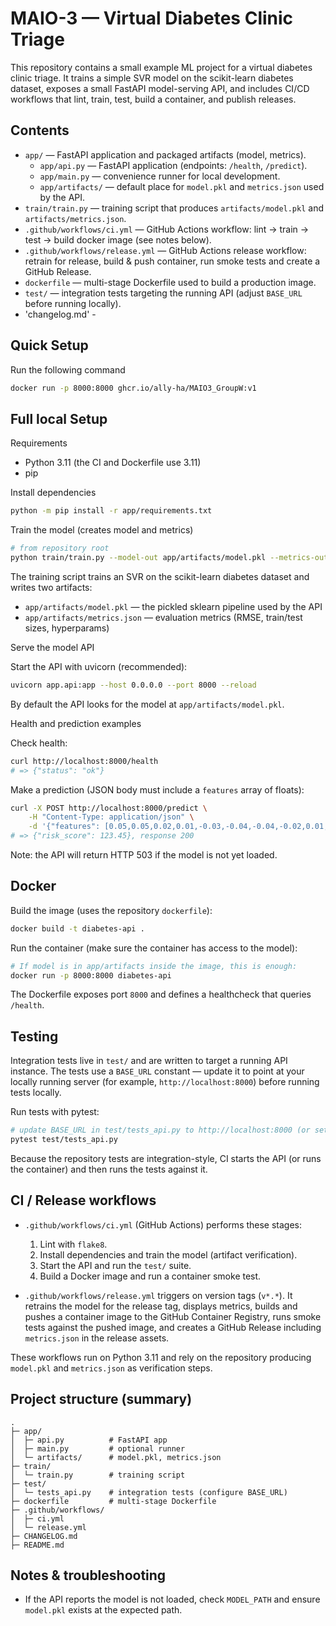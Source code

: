 # MAIO-3 — Virtual Diabetes Clinic Triage

This repository contains a small example ML project for a virtual diabetes clinic triage. It trains a simple SVR model on the scikit-learn diabetes dataset, exposes a small FastAPI model-serving API, and includes CI/CD workflows that lint, train, test, build a container, and publish releases.

## Contents

- `app/` — FastAPI application and packaged artifacts (model, metrics).
	- `app/api.py` — FastAPI application (endpoints: `/health`, `/predict`).
	- `app/main.py` — convenience runner for local development.
	- `app/artifacts/` — default place for `model.pkl` and `metrics.json` used by the API.
- `train/train.py` — training script that produces `artifacts/model.pkl` and `artifacts/metrics.json`.
- `.github/workflows/ci.yml` — GitHub Actions workflow: lint -> train -> test -> build docker image (see notes below).
- `.github/workflows/release.yml` — GitHub Actions release workflow: retrain for release, build & push container, run smoke tests and create a GitHub Release.
- `dockerfile` — multi-stage Dockerfile used to build a production image.
- `test/` — integration tests targeting the running API (adjust `BASE_URL` before running locally).
- 'changelog.md' - 

## Quick Setup 

Run the following command

```bash
docker run -p 8000:8000 ghcr.io/ally-ha/MAIO3_GroupW:v1
```

## Full local Setup

Requirements

- Python 3.11 (the CI and Dockerfile use 3.11)
- pip

Install dependencies

```bash
python -m pip install -r app/requirements.txt
```

Train the model (creates model and metrics)

```bash
# from repository root
python train/train.py --model-out app/artifacts/model.pkl --metrics-out app/artifacts/metrics.json
```

The training script trains an SVR on the scikit-learn diabetes dataset and writes two artifacts:

- `app/artifacts/model.pkl` — the pickled sklearn pipeline used by the API
- `app/artifacts/metrics.json` — evaluation metrics (RMSE, train/test sizes, hyperparams)

Serve the model API

Start the API with uvicorn (recommended):

```bash
uvicorn app.api:app --host 0.0.0.0 --port 8000 --reload
```

By default the API looks for the model at `app/artifacts/model.pkl`.

Health and prediction examples

Check health:

```bash
curl http://localhost:8000/health
# => {"status": "ok"}
```

Make a prediction (JSON body must include a `features` array of floats):

```bash
curl -X POST http://localhost:8000/predict \
	-H "Content-Type: application/json" \
	-d '{"features": [0.05,0.05,0.02,0.01,-0.03,-0.04,-0.04,-0.02,0.01,0.02]}'
# => {"risk_score": 123.45}, response 200
```

Note: the API will return HTTP 503 if the model is not yet loaded.

## Docker

Build the image (uses the repository `dockerfile`):

```bash
docker build -t diabetes-api .
```

Run the container (make sure the container has access to the model):

```bash
# If model is in app/artifacts inside the image, this is enough:
docker run -p 8000:8000 diabetes-api
```

The Dockerfile exposes port `8000` and defines a healthcheck that queries `/health`.

## Testing

Integration tests live in `test/` and are written to target a running API instance. The tests use a `BASE_URL` constant — update it to point at your locally running server (for example, `http://localhost:8000`) before running tests locally.

Run tests with pytest:

```bash
# update BASE_URL in test/tests_api.py to http://localhost:8000 (or set an environment-aware test)
pytest test/tests_api.py
```

Because the repository tests are integration-style, CI starts the API (or runs the container) and then runs the tests against it.

## CI / Release workflows

- `.github/workflows/ci.yml` (GitHub Actions) performs these stages:
	1. Lint with `flake8`.
	2. Install dependencies and train the model (artifact verification).
	3. Start the API and run the `test/` suite.
	4. Build a Docker image and run a container smoke test.

- `.github/workflows/release.yml` triggers on version tags (`v*.*`). It retrains the model for the release tag, displays metrics, builds and pushes a container image to the GitHub Container Registry, runs smoke tests against the pushed image, and creates a GitHub Release including `metrics.json` in the release assets.

These workflows run on Python 3.11 and rely on the repository producing `model.pkl` and `metrics.json` as verification steps.

## Project structure (summary)

```
.
├─ app/
│  ├─ api.py          # FastAPI app
│  ├─ main.py         # optional runner
│  └─ artifacts/      # model.pkl, metrics.json
├─ train/
│  └─ train.py        # training script
├─ test/
│  └─ tests_api.py    # integration tests (configure BASE_URL)
├─ dockerfile         # multi-stage Dockerfile
├─ .github/workflows/
│  ├─ ci.yml
│  └─ release.yml
├─ CHANGELOG.md
├─ README.md
```

## Notes & troubleshooting

- If the API reports the model is not loaded, check `MODEL_PATH` and ensure `model.pkl` exists at the expected path.